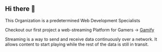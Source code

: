 ## Hi there 👋

This Organization is a predetermined Web Development Specialists


Checkout our first project a web-streaming Platform for Gamers → [Gamify](https://github.com/Aristeia-ynov/gamify.git)


<p style="center">Streaming is a way to send and receive data continuously over a network. 
It allows content to start playing while the rest of the data is still in transit.
<p>

<!--

**Here are some ideas to get you started:**

🙋‍♀️ A short introduction - what is your organization all about?
🌈 Contribution guidelines - how can the community get involved?
👩‍💻 Useful resources - where can the community find your docs? Is there anything else the community should know?
🍿 Fun facts - what does your team eat for breakfast?
🧙 Remember, you can do mighty things with the power of [Markdown](https://docs.github.com/github/writing-on-github/getting-started-with-writing-and-formatting-on-github/basic-writing-and-formatting-syntax)
-->
